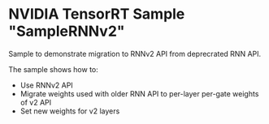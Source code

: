 # NVIDIA TensorRT Sample "SampleRNNv2"

Sample to demonstrate migration to RNNv2 API from deprecrated RNN API.

The sample shows how to:
- Use RNNv2 API
- Migrate weights used with older RNN API to per-layer per-gate weights of v2 API
- Set new weights for v2 layers
